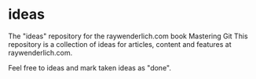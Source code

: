 # ideas
The "ideas" repository for the raywenderlich.com book Mastering Git
This repository is a collection of ideas for articles, content and features
at raywenderlich.com.

Feel free to ideas and mark taken ideas as "done".
